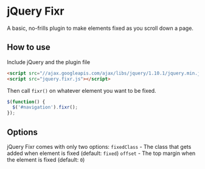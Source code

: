 jQuery Fixr
===========

A basic, no-frills plugin to make elements fixed as you scroll down a page.

## How to use
Include jQuery and the plugin file
```html
<script src="//ajax.googleapis.com/ajax/libs/jquery/1.10.1/jquery.min.js"></script>
<script src="jquery.fixr.js"></script>
```

Then call `fixr()` on whatever element you want to be fixed.
```javascript
$(function() {
  $('#navigation').fixr();
});
```

## Options
jQuery Fixr comes with only two options:
`fixedClass` - The class that gets added when element is fixed (default: `fixed`)
`offset` - The top margin when the element is fixed (default: `0`)
